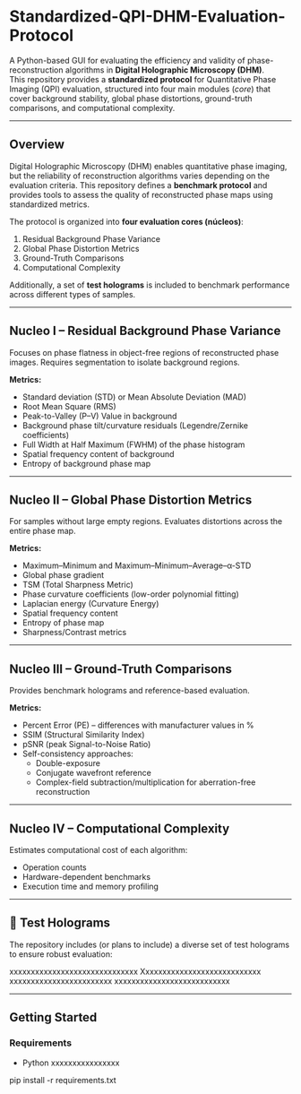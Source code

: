 # Standardized-QPI-DHM-Evaluation-Protocol

A Python-based GUI for evaluating the efficiency and validity of phase-reconstruction algorithms in **Digital Holographic Microscopy (DHM)**.  
This repository provides a **standardized protocol** for Quantitative Phase Imaging (QPI) evaluation, structured into four main modules (*core*) that cover background stability, global phase distortions, ground-truth comparisons, and computational complexity.  

---

## Overview  

Digital Holographic Microscopy (DHM) enables quantitative phase imaging, but the reliability of reconstruction algorithms varies depending on the evaluation criteria. This repository defines a **benchmark protocol** and provides tools to assess the quality of reconstructed phase maps using standardized metrics.  

The protocol is organized into **four evaluation cores (núcleos)**:  

1. Residual Background Phase Variance  
2. Global Phase Distortion Metrics  
3. Ground-Truth Comparisons  
4. Computational Complexity  

Additionally, a set of **test holograms** is included to benchmark performance across different types of samples.  

---

## Nucleo I – Residual Background Phase Variance  

Focuses on phase flatness in object-free regions of reconstructed phase images. Requires segmentation to isolate background regions.  

**Metrics:**  
- Standard deviation (STD) or Mean Absolute Deviation (MAD)  
- Root Mean Square (RMS)  
- Peak-to-Valley (P–V) Value in background  
- Background phase tilt/curvature residuals (Legendre/Zernike coefficients)  
- Full Width at Half Maximum (FWHM) of the phase histogram  
- Spatial frequency content of background  
- Entropy of background phase map  

---

##  Nucleo II – Global Phase Distortion Metrics  

For samples without large empty regions. Evaluates distortions across the entire phase map.  

**Metrics:**  
- Maximum–Minimum and Maximum–Minimum–Average–α-STD
- Global phase gradient 
- TSM (Total Sharpness Metric)  
- Phase curvature coefficients (low-order polynomial fitting)  
- Laplacian energy (Curvature Energy)  
- Spatial frequency content  
- Entropy of phase map  
- Sharpness/Contrast metrics  

---

##  Nucleo III – Ground-Truth Comparisons  

Provides benchmark holograms and reference-based evaluation.  

**Metrics:**  
- Percent Error (PE) – differences with manufacturer values in %  
- SSIM (Structural Similarity Index)  
- pSNR (peak Signal-to-Noise Ratio)  
- Self-consistency approaches:  
  - Double-exposure  
  - Conjugate wavefront reference  
  - Complex-field subtraction/multiplication for aberration-free reconstruction  

---

##  Nucleo IV – Computational Complexity  

Estimates computational cost of each algorithm:  
- Operation counts  
- Hardware-dependent benchmarks  
- Execution time and memory profiling  

---

## 🧪 Test Holograms  

The repository includes (or plans to include) a diverse set of test holograms to ensure robust evaluation:  

xxxxxxxxxxxxxxxxxxxxxxxxxxxxxx Xxxxxxxxxxxxxxxxxxxxxxxxxxxx 
xxxxxxxxxxxxxxxxxxxxxxxx xxxxxxxxxxxxxxxxxxxxxxxxxxx

---

## Getting Started  

### Requirements  
- Python xxxxxxxxxxxxxxxx 


pip install -r requirements.txt
